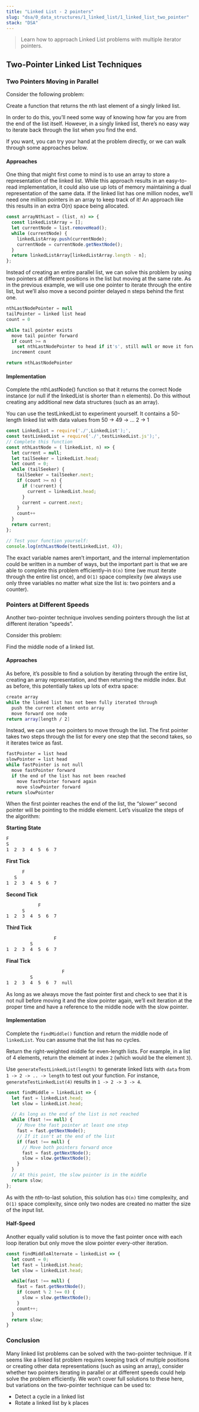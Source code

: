 ```yaml
---
title: "Linked List - 2 pointers"
slug: "dsa/0_data_structures/1_linked_list/1_linked_list_two_pointer"
stack: "DSA"
---
```


> Learn how to approach Linked List problems with multiple iterator pointers.

## Two-Pointer Linked List Techniques

### Two Pointers Moving in Parallel

Consider the following problem:

Create a function that returns the nth last element of a singly linked list.

In order to do this, you’ll need some way of knowing how far you are from the end of the list itself. However, in a singly linked list, there’s no easy way to iterate back through the list when you find the end.

If you want, you can try your hand at the problem directly, or we can walk through some approaches below.

#### Approaches

One thing that might first come to mind is to use an array to store a representation of the linked list. While this approach results in an easy-to-read implementation, it could also use up lots of memory maintaining a dual representation of the same data. If the linked list has one million nodes, we’ll need one million pointers in an array to keep track of it! An approach like this results in an extra O(n) space being allocated.

```js
const arrayNthLast = (list, n) => {
  const linkedListArray = [];
  let currentNode = list.removeHead();
  while (currentNode) {
    linkedListArray.push(currentNode);
    currentNode = currentNode.getNextNode();
  }
  return linkedListArray[linkedListArray.length - n];
};
```

Instead of creating an entire parallel list, we can solve this problem by using two pointers at different positions in the list but moving at the same rate. As in the previous example, we will use one pointer to iterate through the entire list, but we’ll also move a second pointer delayed n steps behind the first one.

```js
nthLastNodePointer = null
tailPointer = linked list head
count = 0

while tail pointer exists
  move tail pointer forward
  if count >= n
    set nthLastNodePointer to head if it's', still null or move it forward
  increment count

return nthLastNodePointer
```

#### Implementation

Complete the nthLastNode() function so that it returns the correct Node instance (or null if the linkedList is shorter than n elements). Do this without creating any additional new data structures (such as an array).

You can use the testLinkedList to experiment yourself. It contains a 50-length linked list with data values from 50 -> 49 -> ... 2 -> 1

```js
const LinkedList = require('./',LinkedList');',
const testLinkedList = require('./',testLinkedList.js');',
// Complete this function
const nthLastNode = ( linkedList, n) => {
  let current = null;
  let tailSeeker = linkedList.head;
  let count = 0;
  while (tailSeeker) {
    tailSeeker = tailSeeker.next;
    if (count >= n) {
      if (!current) {
        current = linkedList.head;
      }
      current = current.next;
    }
    count++
  }
  return current;
};

// Test your function yourself:
console.log(nthLastNode(testLinkedList, 4));
```

The exact variable names aren’t important, and the internal implementation could be written in a number of ways, but the important part is that we are able to complete this problem efficiently–in `O(n)` time (we must iterate through the entire list once), and `O(1)` space complexity (we always use only three variables no matter what size the list is: two pointers and a counter).

### Pointers at Different Speeds

Another two-pointer technique involves sending pointers through the list at different iteration “speeds”.

Consider this problem:

Find the middle node of a linked list.

#### Approaches

As before, it’s possible to find a solution by iterating through the entire list, creating an array representation, and then returning the middle index. But as before, this potentially takes up lots of extra space:

```sh
create array
while the linked list has not been fully iterated through
  push the current element onto array
  move forward one node
return array[length / 2]
```

Instead, we can use two pointers to move through the list. The first pointer takes two steps through the list for every one step that the second takes, so it iterates twice as fast.

```sh
fastPointer = list head
slowPointer = list head
while fastPointer is not null
  move fastPointer forward
  if the end of the list has not been reached
    move fastPointer forward again
    move slowPointer forward
return slowPointer
```

When the first pointer reaches the end of the list, the “slower” second pointer will be pointing to the middle element. Let’s visualize the steps of the algorithm:

**Starting State**

```sh
F
S
1  2  3  4  5  6  7
```

**First Tick**

```sh
      F
   S
1  2  3  4  5  6  7
```

**Second Tick**

```sh
            F
      S
1  2  3  4  5  6  7
```

**Third Tick**

```sh
                  F
         S
1  2  3  4  5  6  7
```

**Final Tick**

```sh
                     F
         S
1  2  3  4  5  6  7  null
```

As long as we always move the fast pointer first and check to see that it is not null before moving it and the slow pointer again, we’ll exit iteration at the proper time and have a reference to the middle node with the slow pointer.

#### Implementation

Complete the `findMiddle()` function and return the middle node of `linkedList`. You can assume that the list has no cycles.

Return the right-weighted middle for even-length lists. For example, in a list of 4 elements, return the element at index `2` (which would be the element `3`).

Use `generateTestLinkedList(length)` to generate linked lists with `data` from `1 -> 2 -> .. -> length` to test out your function. For instance, `generateTestLinkedList(4)` results in `1 -> 2 -> 3 -> 4`.

```js
const findMiddle = linkedList => {
  let fast = linkedList.head;
  let slow = linkedList.head;

  // As long as the end of the list is not reached
  while (fast !== null) {
    // Move the fast pointer at least one step
    fast = fast.getNextNode();
    // If it isn't at the end of the list
    if (fast !== null) {
      // Move both pointers forward once
      fast = fast.getNextNode();
      slow = slow.getNextNode();
    }
  }
  // At this point, the slow pointer is in the middle
  return slow;
};
```
As with the nth-to-last solution, this solution has `O(n)` time complexity, and `O(1)` space complexity, since only two nodes are created no matter the size of the input list.

#### Half-Speed
Another equally valid solution is to move the fast pointer once with each loop iteration but only move the slow pointer every-other iteration.
```js
const findMiddleAlternate = linkedList => {
  let count = 0;
  let fast = linkedList.head;
  let slow = linkedList.head;

  while(fast !== null) {
    fast = fast.getNextNode();
    if (count % 2 !== 0) {
      slow = slow.getNextNode();
    }
    count++;
  }
  return slow;
}
```

### Conclusion
Many linked list problems can be solved with the two-pointer technique. If it seems like a linked list problem requires keeping track of multiple positions or creating other data representations (such as using an array), consider whether two pointers iterating in parallel or at different speeds could help solve the problem efficiently. We won’t cover full solutions to these here, but variations on the two-pointer technique can be used to:

- Detect a cycle in a linked list
- Rotate a linked list by k places